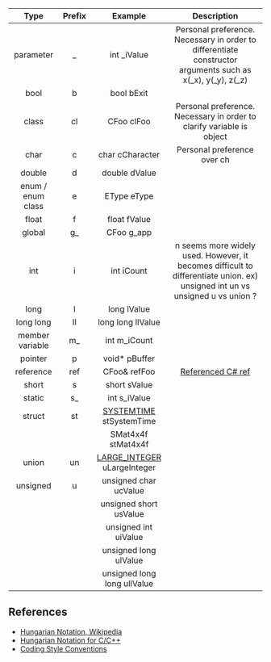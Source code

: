 |Type|Prefix|Example|Description|
|:---:|:---:|:---:|:---:|
|parameter|_|int _iValue|Personal preference. Necessary in order to differentiate constructor arguments such as x(_x), y(_y), z(_z)|
|bool|b|bool bExit||
|class|cl|CFoo clFoo|Personal preference. Necessary in order to clarify variable is object|
|char|c|char cCharacter|Personal preference over ch|
|double|d|double dValue||
|enum / enum class|e|EType eType||
|float|f|float fValue||
|global|g_|CFoo g_app||
|int|i|int iCount|n seems more widely used. However, it becomes difficult to differentiate union. ex) unsigned int un vs unsigned u vs union ?|
|long|l|long lValue||
|long long|ll|long long llValue||
|member variable|m_|int m_iCount||
|pointer|p|void* pBuffer||
|reference|ref|CFoo& refFoo|[Referenced C# ref](https://learn.microsoft.com/en-us/dotnet/csharp/language-reference/keywords/ref)|
|short|s|short sValue||
|static|s_|int s_iValue||
|struct|st|[SYSTEMTIME](https://learn.microsoft.com/en-us/windows/win32/api/minwinbase/ns-minwinbase-systemtime) stSystemTime||
|||SMat4x4f stMat4x4f||
|union|un|[LARGE_INTEGER](https://learn.microsoft.com/en-us/windows/win32/api/winnt/ns-winnt-large_integer-r1) uLargeInteger||
|unsigned|u|unsigned char ucValue||
|||unsigned short usValue||
|||unsigned int uiValue||
|||unsigned long ulValue||
|||unsigned long long ullValue||

## References
- [Hungarian Notation, Wikipedia](https://en.wikipedia.org/wiki/Hungarian_notation)
- [Hungarian Notation for C/C++](https://brising.com/hungarian-notation-for-c-c/)
- [Coding Style Conventions](https://learn.microsoft.com/en-us/windows/win32/stg/coding-style-conventions)
